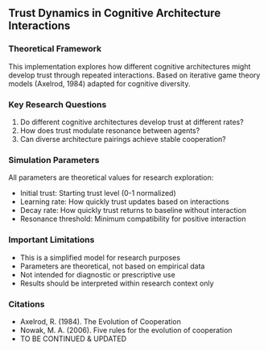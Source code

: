 
<!--- TRUST DYNAMICS RESEARCH DOCUMENTATION --->

## Trust Dynamics in Cognitive Architecture Interactions

### Theoretical Framework
This implementation explores how different cognitive architectures might develop trust through repeated interactions. Based on iterative game theory models (Axelrod, 1984) adapted for cognitive diversity.

### Key Research Questions
1. Do different cognitive architectures develop trust at different rates?
2. How does trust modulate resonance between agents?
3. Can diverse architecture pairings achieve stable cooperation?

### Simulation Parameters
All parameters are theoretical values for research exploration:
- Initial trust: Starting trust level (0-1 normalized)
- Learning rate: How quickly trust updates based on interactions
- Decay rate: How quickly trust returns to baseline without interaction
- Resonance threshold: Minimum compatibility for positive interaction

### Important Limitations
- This is a simplified model for research purposes
- Parameters are theoretical, not based on empirical data
- Not intended for diagnostic or prescriptive use
- Results should be interpreted within research context only

### Citations
- Axelrod, R. (1984). The Evolution of Cooperation
- Nowak, M. A. (2006). Five rules for the evolution of cooperation
- TO BE CONTINUED & UPDATED
